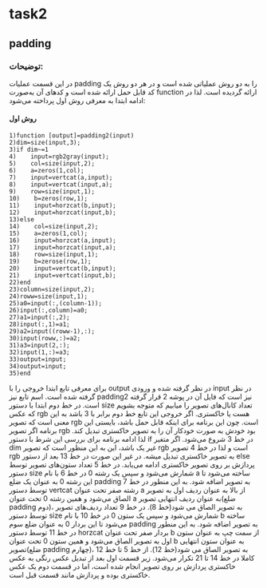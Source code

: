 # task2

## padding

### توضیحات:
در این قسمت عملیات padding را به دو روش عملیاتی شده است و در هر دو روش یک کد قابل حمل ارائه شده است و کد‌های آن به‌صورت function ارائه گردیده است. لذا در ادامه ابتدا به معرفی روش اول پرداخته می‌شود:
#### روش اول
```
1)function [output]=padding2(input)
2)dim=size(input,3);
3)if dim~=1
4)    input=rgb2gray(input);
5)    col=size(input,2);
6)    a=zeros(1,col);
7)    input=vertcat(a,input);
8)    input=vertcat(input,a);
9)    row=size(input,1);
10)    b=zeros(row,1);
11)    input=horzcat(b,input);
12)    input=horzcat(input,b);
13)else
14)    col=size(input,2);
15)    a=zeros(1,col);
16)    input=horzcat(a,input);
17)    input=horzcat(input,a);
18)    row=size(input,1);
19)    b=zerose(row,1);
20)    input=vertcat(b,input);
21)    input=vertcat(input,b);
22)end
23)column=size(input,2);
24)roww=size(input,1);
25)a0=input(:,(column-1));
26)input(:,column)=a0;
27)a1=input(:,2);
28)input(:,1)=a1;
29)a2=input((roww-1),:);
30)input(roww,:)=a2;
31)a3=input(2,:);
32)input(1,:)=a3;
33)output=input;
34)output=input;
35)end
```
برای معرفی تابع ابتدا خروجی را با output در نظر گرفته شده و ورودی input در نظر گرفته شده است. اسم تابع نیز padding2 نیز است که فایل آن در پوشه 2 قرار گرفته است. در خط دوم ابتدا با دستور size تعداد کانال‌های تصویر را میابیم که متوجه بشویم که عکس rgb هست یا خاکستری. اگر خروجی این تابع خط دوم برابر با 3 باشد به این معنی است که تصویر rgb است. چون این برنامه برای اینکه قابل حمل باشد، بایستی این برنامه اگر تصویر rgb بود خودش به صورت خودکار آن را به تصویر خاکستری تبدیل کند. لذا ادامه برنامه برای بررسی این شرط با دستور if در خط 3 شروع می‌شود. اگر متغیر dim غیر یک باشد، این به این منظور است که تصویر rgb است و لذا در خط 4 تصویر rgb به تصویر خاکستری تبدیل میشه. در غیر این صورت در خط 13 بعد از دستور else پردازش بر روی تصویر خاکستری ادامه می‌یابد. در خط 5 تعداد ستون‌های تصویر توسط دستور size شمارش می‌شود و سپس یک رشته 0 در خط 6 با نام a ساخته می‌شود تا این رشته 0 به عنوان یک ضلع padding به تصویر اضافه شود. به این منطور در خط 7 توسط دستور vertcat رشته صفر تحت عنوان a از بالا به عنوان ردیف اول به تصویر الصاق می‌شود و همین رشته 0 تحت عنوان a به عنوان ردیف انتهایی تصویر(ضلع padding دوم)، به تصویر الصاق می شود(خط 8). در خط 9 تعداد ردیف‌های تصویر توسط دستور size شمارش می‌شود و سپس یک ستون 0 در خط 10 با نام b ساخته می‌شود تا این بردار 0 به عنوان  ضلع سوم padding به تصویر اضافه شود. به این منطور در خط 11 توسط دستور horzcat بردار صفر تحت عنوان b از سمت چپ به عنوان ستون اول به تصویر الصاق می‌شود و همین ستون 0 تحت عنوان b به عنوان ستون انتهایی تصویر(ضلع padding چهارم)، به تصویر الصاق می شود(خط 12). از خط 5 تا خط 12 کاملا  در خط 14 تا 21 تکرار می‌شود. زیر قسمت اول بعد از تبدیل عکس رنگی به عکس خاکستری پردازش بر روی تصویر انجام شده است، اما در قسمت دوم یک عکس خاکستری بوده و پردازش مانند قسمت قبل است. 

